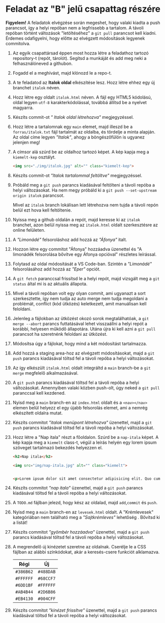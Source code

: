 # Feladat az "B" jelű csapattag részére

**Figyelem!** A feladatok elvégzése során megeshet, hogy valaki kiadta a push parancsot, így a helyi repóban nem a legfrissebb a tartalom. A távoli repóban történt változások "letöltéséhez" a `git pull` parancsot kell kiadni. Érdemes odafigyelni, hogy előtte az elvégzett  módosítások legyenek commitolva.

1. Az egyik csapattársad éppen most hozza létre a feladathoz tartozó repository-t (repót, tárolót). Segítsd a munkáját és add meg neki a felhasználóneved a githubon.

1. Fogadd el a meghívást, majd klónozd le a repo-t.

1. A te feladatod az **Italok oldal** elkészítése lesz. Hozz létre ehhez egy új branchet `italok` néven.

1. Hozz létre egy oldalt `italok.html` néven. A fájl egy HTML5 kódolású, oldal legyen `utf-8` karakterkódolással, továbbá állítsd be a nyelvet magyarra.

1. Készíts commit-ot *" Italok oldal létrehozva"* megjegyzéssel.

1. Hozz létre a tartalomnak egy `main` elemet, majd illeszd be a `forras/italok.txt` fájl tartalmát az oldalba, és tördelje a minta alapján. Az oldal címe legyen *"Italok"*, ahogy a böngészőfülön is ugyanez jelenjen meg!

1. A címsor alá szúrd be az oldalhoz tartozó képet. A kép kapja meg a `kiemelt-kep` osztályt.

    ```html
    <img src="./img/italok.jpg" alt="" class="kiemelt-kep">
    ```

1. Készíts commit-ot *"Italok tartalommal feltöltve"* megjegyzéssel.

1. Próbáld meg a `git push` parancs kiadásával feltölteni a távoli repóba a helyi változásokat. Ha nem megy próbáld ki a `git push --set-upstream origin italok` parancsot.

    Mivel az `italok` branch lokálisan lett létrehozva nem tujda a távoli repón belül ezt hova kell feltöltenie.

1. Nyissa meg a github oldalán a repót, majd keresse ki az `italok` branchet, azon belül nyissa meg az `italok.html` oldalt szerkesztésre az online felületen.

1. A *"Limonádé"* felsoroláshoz add hozzá az *"Áfonya"* italt.

1. Hozzon létre egy commitot "Áfonya" hozzáadva üzenettel és "A limonádék felsorolása bővítve egy Áfonya opcióval" részletes leírással.

1. Folytasd az oldal módosítását a VS Code-ban. Szintén a *"Limonádé"* felsorolásához add hozzá az *"Eper"* opciót.

1. A `git fetch` paranccsal frissítsd le a helyi repót, majd vizsgált meg a `git status` által mi is az aktuális állapota.

1. Mivel a távoli repóban volt egy olyan commit, ami ugyanazt a sort szerkesztette, így nem tudja az auto merge nem tudja megoldani a problémát, conflict (kód ütközés) keletkezett, amit manuálisan kell feloldani.

1. Jelenleg a fájlokban az ütközést okozó sorok megtalálhatóak, a `git merge --abort` parancs futtatásával lehet visszaállni a helyi repót a korábbi, helyesen működő állapotára. Utána újra ki kell azni a `git pull` parancsot ha szeretnénk feloldani az ütközést.

1. Módosítsa úgy a fájlokat, hogy mind a két módosítást tartalmazza.

1. Add hozzá a staging area-hoz az elvégzett módosításokat, majd a `git push` parancs kiadásával töltsd fel a távoli repóba a helyi változásokat.

1. Az így elkészült `italok.html` oldalt integráltd a `main` branch-be a `git merge` megfelelő alkalmazásával.

1. A `git push` parancs kiadásával töltsd fel a távoli repóba a helyi változásokat. Amennyiben valaki közben push-olt, úgy neked a `git pull` paranccsal kell kezdened.

1. Nyisd meg a `main` branch-en az `index.html` oldalt és a `<nav></nav>` elemen belül helyezz el egy újabb felsorolás elemet, ami a nemrég elkészített oldalra mutat.

1. Készíts commitot *"italok menüpont létrehozva"* üzenettel, majd a `git push` parancs kiadásával töltsd fel a távoli repóba a helyi változásokat.

1. Hozz létre a "Nap itala" részt a főoldalon. Szúrd be a `nap-itala` képet. A kép kapja meg a `kiemelt` class-t, végül a leírás helyén egy lorem ipsum szöveget tartalmazó bekezdés helyezzen el.

    ```html
    <h2>Nap itala</h2>

    <img src="img/nap-itala.jpg" alt="" class="kiemelt">


    <p>Lorem ipsum dolor sit amet consectetur adipisicing elit. Quo cumque neque illo nam voluptatem quis, aperiam, alias saepe fugiat debitis, quod molestias at vero consequatur. Voluptatum, corporis porro. Facere, animi?</p>
    ```

1. Készíts commitot *"nap itala"* üzenettel, majd a `git push` parancs kiadásával töltsd fel a távoli repóba a helyi változásokat.

1. A `TODO.md` fájlban jelezd, hogy kész az oldalad, majd `add`,`commit` és `push`.

1. Nyisd meg a `main` branch-en az `levesek.html` oldalt. A "Krémlevesek" kategóriában nem található meg a *"Sajtkrémleves"* lehetőség . Bővítsd ki a listát!

1. Készíts commitot *"gyömbér hozzáadva"* üzenettel, majd a `git push` parancs kiadásával töltsd fel a távoli repóba a helyi változásokat.

1. A megrendelő új kinézetet szeretne az oldalnak. Cserélje le a CSS fájlban az alábbi színkódokat, akár a keresés-csere funkciót alklamazva.

    |   Régi    |    Új     |
    |-----------|-----------|
    | `#386B62` | `#488DAB` |
    | `#FFFFFF` | `#68CCF7` |
    | `#6DD1BF` | `#FFFFFF` |
    | `#AB4B44` | `#2D6B86` |
    | `#EB4130` | `#004CFF` |

1. Készíts commitot *"kinézet frissítve"* üzenettel, majd a `git push` parancs kiadásával töltsd fel a távoli repóba a helyi változásokat.
